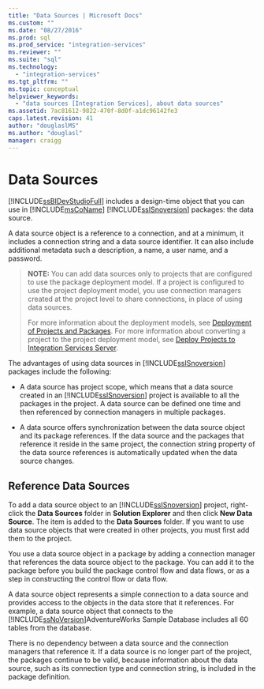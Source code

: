 ```yaml
---
title: "Data Sources | Microsoft Docs"
ms.custom: ""
ms.date: "08/27/2016"
ms.prod: sql
ms.prod_service: "integration-services"
ms.reviewer: ""
ms.suite: "sql"
ms.technology: 
  - "integration-services"
ms.tgt_pltfrm: ""
ms.topic: conceptual
helpviewer_keywords: 
  - "data sources [Integration Services], about data sources"
ms.assetid: 7ac81612-9822-470f-8d0f-a1dc96142fe3
caps.latest.revision: 41
author: "douglaslMS"
ms.author: "douglasl"
manager: craigg
---
```

# Data Sources
  [!INCLUDE[ssBIDevStudioFull](../../includes/ssbidevstudiofull-md.md)] includes a design-time object that you can use in [!INCLUDE[msCoName](../../includes/msconame-md.md)] [!INCLUDE[ssISnoversion](../../includes/ssisnoversion-md.md)] packages: the data source.  
  
 A data source object is a reference to a connection, and at a minimum, it includes a connection string and a data source identifier. It can also include additional metadata such a description, a name, a user name, and a password.  
  
> **NOTE:** You can add data sources only to projects that are configured to use the package deployment model. If a project is configured to use the project deployment model, you use connection managers created at the project level to share connections, in place of using data sources.  
>   
>  For more information about the deployment models, see [Deployment of Projects and Packages](../packages/deploy-integration-services-ssis-projects-and-packages.md). For more information about converting a project to the project deployment model, see [Deploy Projects to Integration Services Server](https://msdn.microsoft.com/library/hh231102.aspx).  
  
 The advantages of using data sources in [!INCLUDE[ssISnoversion](../../includes/ssisnoversion-md.md)] packages include the following:  
  
-   A data source has project scope, which means that a data source created in an [!INCLUDE[ssISnoversion](../../includes/ssisnoversion-md.md)] project is available to all the packages in the project. A data source can be defined one time and then referenced by connection managers in multiple packages.  
  
-   A data source offers synchronization between the data source object and its package references. If the data source and the packages that reference it reside in the same project, the connection string property of the data source references is automatically updated when the data source changes.  
  
## Reference Data Sources  
 To add a data source object to an [!INCLUDE[ssISnoversion](../../includes/ssisnoversion-md.md)] project, right-click the **Data Sources** folder in **Solution Explorer** and then click **New Data Source**. The item is added to the **Data Sources** folder. If you want to use data source objects that were created in other projects, you must first add them to the project.  
  
 You use a data source object in a package by adding a connection manager that references the data source object to the package. You can add it to the package before you build the package control flow and data flows, or as a step in constructing the control flow or data flow.  
  
 A data source object represents a simple connection to a data source and provides access to the objects in the data store that it references. For example, a data source object that connects to the [!INCLUDE[ssNoVersion](../../includes/ssnoversion-md.md)]AdventureWorks Sample Database includes all 60 tables from the database.  
  
 There is no dependency between a data source and the connection managers that reference it. If a data source is no longer part of the project, the packages continue to be valid, because information about the data source, such as its connection type and connection string, is included in the package definition.  
  
  
